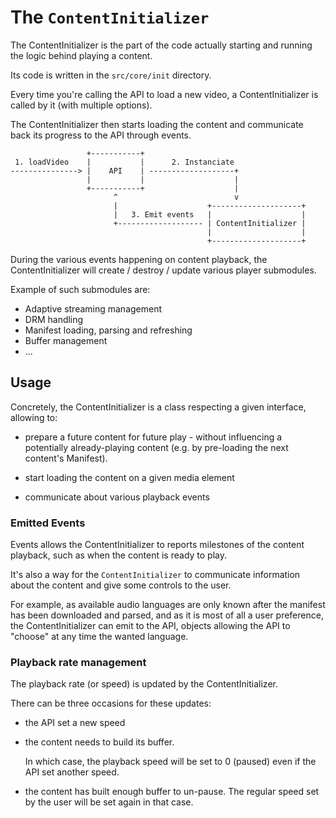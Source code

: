# The `ContentInitializer`

The ContentInitializer is the part of the code actually starting and running the logic
behind playing a content.

Its code is written in the `src/core/init` directory.

Every time you're calling the API to load a new video, a ContentInitializer is called by
it (with multiple options).

The ContentInitializer then starts loading the content and communicate back its progress
to the API through events.

```
                 +-----------+
 1. loadVideo    |           |      2. Instanciate
---------------> |    API    | -------------------+
                 |           |                    |
                 +-----------+                    |
                       ^                          v
                       |                    +--------------------+
                       |   3. Emit events   |                    |
                       +------------------- | ContentInitializer |
                                            |                    |
                                            +--------------------+
```

During the various events happening on content playback, the ContentInitializer will
create / destroy / update various player submodules.

Example of such submodules are:

- Adaptive streaming management
- DRM handling
- Manifest loading, parsing and refreshing
- Buffer management
- ...

## Usage

Concretely, the ContentInitializer is a class respecting a given interface, allowing to:

- prepare a future content for future play - without influencing a potentially
  already-playing content (e.g. by pre-loading the next content's Manifest).

- start loading the content on a given media element

- communicate about various playback events

### Emitted Events

Events allows the ContentInitializer to reports milestones of the content playback, such
as when the content is ready to play.

It's also a way for the `ContentInitializer` to communicate information about the content
and give some controls to the user.

For example, as available audio languages are only known after the manifest has been
downloaded and parsed, and as it is most of all a user preference, the ContentInitializer
can emit to the API, objects allowing the API to "choose" at any time the wanted language.

### Playback rate management

The playback rate (or speed) is updated by the ContentInitializer.

There can be three occasions for these updates:

- the API set a new speed

- the content needs to build its buffer.

  In which case, the playback speed will be set to 0 (paused) even if the API set another
  speed.

- the content has built enough buffer to un-pause. The regular speed set by the user will
  be set again in that case.
